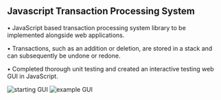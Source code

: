 ## Javascript Transaction Processing System

•	JavaScript based transaction processing system library to be implemented alongside web applications.

•	Transactions, such as an addition or deletion, are stored in a stack and can subsequently be undone or redone.

•	Completed thorough unit testing and created an interactive testing web GUI in JavaScript.


![starting GUI](https://i.imgur.com/ve5fzYu.png)
![example GUI](https://i.imgur.com/7IuhTVT.png)
